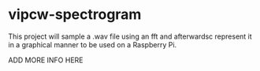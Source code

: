 vipcw-spectrogram
=================

This project will sample a .wav file using an fft and afterwardsc
represent it in a graphical manner to be used on a Raspberry Pi.

ADD MORE INFO HERE
